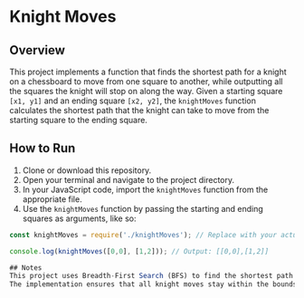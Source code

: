 # Knight Moves

## Overview

This project implements a function that finds the shortest path for a knight on a chessboard to move from one square to another, while outputting all the squares the knight will stop on along the way.
Given a starting square `[x1, y1]` and an ending square `[x2, y2]`, the `knightMoves` function calculates the shortest path that the knight can take to move from the starting square to the ending square.

## How to Run

1. Clone or download this repository.
2. Open your terminal and navigate to the project directory.
3. In your JavaScript code, import the `knightMoves` function from the appropriate file.
5. Use the `knightMoves` function by passing the starting and ending squares as arguments, like so:

```javascript
const knightMoves = require('./knightMoves'); // Replace with your actual file path

console.log(knightMoves([0,0], [1,2])); // Output: [[0,0],[1,2]]

## Notes
This project uses Breadth-First Search (BFS) to find the shortest path.
The implementation ensures that all knight moves stay within the bounds of the chessboard.
